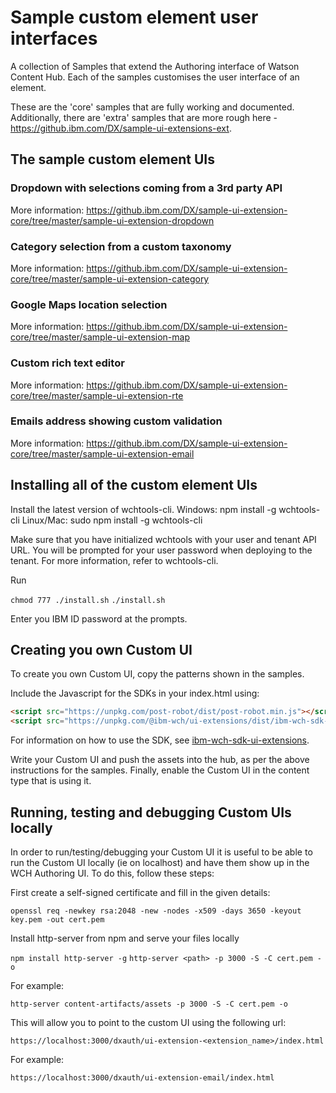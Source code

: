 # Sample custom element user interfaces

A collection of Samples that extend the Authoring interface of Watson Content Hub. Each of the samples customises the
user interface of an element.

These are the 'core' samples that are fully working and documented. Additionally, there are 'extra' samples that are more rough here - https://github.ibm.com/DX/sample-ui-extensions-ext.

## The sample custom element UIs

### Dropdown with selections coming from a 3rd party API

More information: https://github.ibm.com/DX/sample-ui-extension-core/tree/master/sample-ui-extension-dropdown

### Category selection from a custom taxonomy

More information: https://github.ibm.com/DX/sample-ui-extension-core/tree/master/sample-ui-extension-category

### Google Maps location selection

More information: https://github.ibm.com/DX/sample-ui-extension-core/tree/master/sample-ui-extension-map

### Custom rich text editor

More information: https://github.ibm.com/DX/sample-ui-extension-core/tree/master/sample-ui-extension-rte

### Emails address showing custom validation

More information: https://github.ibm.com/DX/sample-ui-extension-core/tree/master/sample-ui-extension-email

## Installing all of the custom element UIs

Install the latest version of wchtools-cli. Windows: npm install -g wchtools-cli Linux/Mac: sudo npm install -g wchtools-cli

Make sure that you have initialized wchtools with your user and tenant API URL. You will be prompted for your user password when deploying to the tenant. For more information, refer to wchtools-cli.

Run

```chmod 777 ./install.sh```
```./install.sh```

Enter you IBM ID password at the prompts.

## Creating you own Custom UI

To create you own Custom UI, copy the patterns shown in the samples.

Include the Javascript for the SDKs in your index.html using:

```html
<script src="https://unpkg.com/post-robot/dist/post-robot.min.js"></script>
<script src="https://unpkg.com/@ibm-wch/ui-extensions/dist/ibm-wch-sdk-ui-extensions.js"></script>
```

For information on how to use the SDK, see [ibm-wch-sdk-ui-extensions](https://github.ibm.com/DX/ibm-wch-sdk-ui-extensions).

Write your Custom UI and push the assets into the hub, as per the above instructions for the samples. Finally,
enable the Custom UI in the content type that is using it.

## Running, testing and debugging Custom UIs locally

In order to run/testing/debugging your Custom UI it is useful to be able to run the Custom UI locally (ie on localhost) and have them show up in the WCH Authoring UI. To do this, follow these steps: 

First create a self-signed certificate and fill in the given details:

```openssl req -newkey rsa:2048 -new -nodes -x509 -days 3650 -keyout key.pem -out cert.pem```

Install http-server from npm and serve your files locally

```npm install http-server -g```
```http-server <path> -p 3000 -S -C cert.pem -o```

For example:

```http-server content-artifacts/assets -p 3000 -S -C cert.pem -o```

This will allow you to point to the custom UI using the following url:

```https://localhost:3000/dxauth/ui-extension-<extension_name>/index.html```

For example:

```https://localhost:3000/dxauth/ui-extension-email/index.html```
